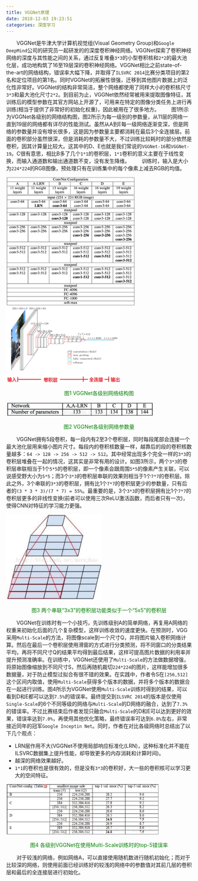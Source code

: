 ```yaml
---
title: VGGNet原理
date: 2018-12-03 19:23:51
categories: 深度学习
---
```

&emsp;&emsp;VGGNet是牛津大学计算机视觉组(Visual Geometry Group)和`Google DeepMind`公司的研究员一起研发的的深度卷积神经网络。VGGNet探索了卷积神经网络的深度与其性能之间的关系，通过反复堆叠`3*3`的小型卷积核和`2*2`的最大池化层，成功地构筑了16至19层深的卷积神经网络。VGGNet相比之前state-of-the-art的网络结构，错误率大幅下降，并取得了`ILSVRC 2014`比赛分类项目的第2名和定位项目的第1名。同时VGGNet的拓展性很强，迁移到其他图片数据上的泛化性非常好。VGGNet的结构非常简洁，整个网络都使用了同样大小的卷积核尺寸`3*3`和最大池化尺寸`2*2`。到目前为止，VGGNet依然经常被用来提取图像特征，其训练后的模型参数在其官方网站上开源了，可用来在特定的图像分类任务上进行再训练(相当于提供了非常好的初始化权重)，因此被用在了很多地方。
&emsp;&emsp;图1所示为VGGNet各级别的网络结构图，图2所示为每一级别的参数量，从11层的网络一直到19层的网络都有详尽的性能测试。虽然从A到E每一级网络逐渐变深，但是网络的参数量并没有增长很多，这是因为参数量主要都消耗在最后3个全连接层。前面的卷积部分虽然很深，但是消耗的参数量不大，不过训练比较耗时的部分依然是卷积，因其计算量比较大。这其中的D、E也就是我们常说的`VGGNet-16`和`VGGNet-19`。C很有意思，相比B多了几个`1*1`的卷积层，`1*1`卷积的意义主要在于线性变换，而输入通道数和输出通道数不变，没有发生降维。
&emsp;&emsp;训练时，输入是大小为`224*224`的RGB图像，预处理只有在训练集中的每个像素上减去RGB的均值。

<img src="./VGGNet原理/1.jpg" height="350" width="350">

<img src="./VGGNet原理/2.jpg" height="206" width="310">

<p align="center" style="color:green">图1 VGGNet各级别网络结构图</p>

<img src="./VGGNet原理/3.jpg" height="40" width="400">

<p align="center" style="color:green">图2 VGGNet各级别网络参数量</p>

&emsp;&emsp;VGGNet拥有5段卷积，每一段内有2至3个卷积层，同时每段尾部会连接一个最大池化层用来缩小图片尺寸。每段内的卷积核数量一样，越靠后的段的卷积核数量越多：`64 -> 128 -> 256 -> 512 -> 512`。其中经常出现多个完全一样的`3*3`的卷积层堆叠在一起的情况，这其实是非常有用的设计。如图3所示，两个`3*3`的卷积层串联相当于1个`5*5`的卷积层，即一个像素会跟周围`5*5`的像素产生关联，可以说感受野大小为`5*5`；而3个`3*3`的卷积层串联的效果则相当于1个`7*7`的卷积层。除此之外，3个串联的`3*3`的卷积层，拥有比1个`7*7`的卷积层更少的参数量，只有后者的`(3 * 3 * 3)/(7 * 7) = 55%`。最重要的是，3个`3*3`的卷积层拥有比1个`7*7`的卷积层更多的非线性变换(前者可以使用三次ReLU激活函数，而后者只有一次)，使得CNN对特征的学习能力更强。

<img src="./VGGNet原理/4.jpg" height="233" width="260">

<p align="center" style="color:green">图3 两个串联“3x3”的卷积层功能类似于一个“5x5”的卷积层</p>

&emsp;&emsp;VGGNet在训练时有一个小技巧，先训练级别A的简单网络，再复用A网络的权重来初始化后面的几个复杂模型，这样训练收敛的速度更快。在预测时，VGG采用`Multi-Scale`的方法，将图像scale到一个尺寸Q，并将图片输入卷积网络计算。然后在最后一个卷积层使用滑窗的方式进行分类预测，将不同窗口的分类结果平均，再将不同尺寸Q的结果平均得到最后结果，这样可提高图片数据的利用率并提升预测准确率。在训练中，VGGNet还使用了`Multi-Scale`的方法做数据增强，将原始图像缩放到不同尺寸S，然后再随机裁切`224*224`的图片，这样能增加很多数据量，对于防止模型过拟合有很不错的效果。在实践中，作者令S在`[256,512]`这个区间内取值，使用`Multi-Scale`获得多个版本的数据，并将多个版本的数据合在一起进行训练。图4所示为VGGNet使用`Multi-Scale`训练时得到的结果，可以看到D和E都可以达到`7.5%`的错误率。最终提交到`ILSVRC 2014`的版本是仅使用`Single-Scale`的6个不同等级的网络与`Multi-Scale`的D网络的融合，达到了`7.3%`的错误率。不过比赛结束后作者发现只融合`Multi-Scale`的D和E可以达到更好的效果，错误率达到`7.0%`，再使用其他优化策略，最终错误率可达到`6.8%`左右，非常接近同年的冠军`Google Inceptin Net`。同时，作者在对比各级网络时总结出了以下几个观点：

- LRN层作用不大(VGGNet不使用局部响应标准化(LRN)，这种标准化并不能在ILSVRC数据集上提升性能，却导致更多的内存消耗和计算时间)。
- 越深的网络效果越好。
- `1*1`的卷积也是很有效的，但是没有`3*3`的卷积好，大一些的卷积核可以学习更大的空间特征。

<img src="./VGGNet原理/5.jpg" height="138" width="416">

<p align="center" style="color:green">图4 各级别VGGNet在使用Multi-Scale训练时的top-5错误率</p>

&emsp;&emsp;对于较浅的网络，例如网络A，可以直接使用随机数进行随机初始化；而对于比较深的网络，则使用前面已经训练好的较浅的网络中的参数值对其前几层的卷积层和最后的全连接层进行初始化。